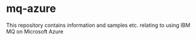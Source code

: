 # mq-azure
This repository contains information and samples etc. relating to using IBM MQ on Microsoft Azure
